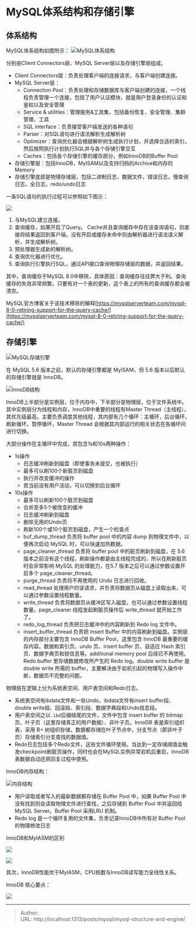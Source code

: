 # MySQL体系结构和存储引擎


## 体系结构

MySQL体系结构如图所示：
![MySQL体系结构](https://blog-1251613845.cos.ap-shanghai.myqcloud.com/mysql/structure/MySQL%E4%BD%93%E7%B3%BB%E7%BB%93%E6%9E%84.png)



分别由Client Connectors层、MySQL Server层以及存储引擎层组成。

- Client Connectors层：负责处理客户端的连接请求，与客户端创建连接。
- MySQL Server层：
    - Connection Pool：负责处理和存储数据库与客户端创建的连接，一个线程负责管理一个连接，包括了用户认证模块，就是用户登录身份的认证和鉴权以及安全管理
    - Service &amp; utilities：管理服务&amp;工具集，包括备份恢复、安全管理、集群管理、工具
    - SQL interface：负责接受客户端发送的各种语句
    - Parser：对SQL语句进行语法解析生成解析树
    - Optimizer：查询优化器会根据解析树生成执行计划，并选择合适的索引，然后按照执行计划执行SQL并与各个存储引擎交互
    - Caches：包括各个存储引擎的缓存部分，例如InnoDB的Buffer Pool
- 存储引擎层：包括InnoDB，MyISAM以及支持归档的Archive和内存的Memory
- 存储引擎底部是物理存储层，包括二进制日志，数据文件，错误日志，慢查询日志，全日志，redo/undo日志



一条SQL语句的执行过程可以参照如下图示：

![](https://blog-1251613845.cos.ap-shanghai.myqcloud.com/mysql/structure/SQL%20process.png)

1. 与MySQL建立连接。
2. 查询缓存，如果开启了Query。 Cache并且查询缓存中存在该查询语句，则直接将结果返回到客户端，没有开启或缓存未命中则由解析器进行语法语义解析，并生成解析树。
3. 预处理器生成新的解析树。
4. 查询优化器进行优化。
5. 查询执行引擎执行SQL，通过API接口查询物理存储层的数据，并返回结果。

其中，查询缓存于MySQL 8.0中移除，具体原因：查询缓存往往弊大于利。查询缓存的失效非常频繁，只要有对一个表的更新，这个表上的所有的查询缓存都会被清空。

MySQL官方博客关于该技术移除的解释[https://mysqlserverteam.com/mysql-8-0-retiring-support-for-the-query-cache/](https://mysqlserverteam.com/mysql-8-0-retiring-support-for-the-query-cache/)



## 存储引擎

![MySQL存储引擎](https://blog-1251613845.cos.ap-shanghai.myqcloud.com/mysql/structure/%E5%AD%98%E5%82%A8%E5%BC%95%E6%93%8E.png)

在 MySQL 5.6 版本之前，默认的存储引擎都是 MyISAM，但 5.6 版本以后默认的存储引擎就是 InnoDB。

![InnoDB结构](https://blog-1251613845.cos.ap-shanghai.myqcloud.com/mysql/structure/InnoDB%E7%BB%93%E6%9E%84.png)

InnoDB上半部分是实例层，位于内存中，下半部分是物理层，位于文件系统中。
其中实例层分为线程和内存，InnoDB中重要的线程有Master Thread（主线程），其优先级最高，主要负责调度其他线程，其内部有几个循环：主循环，后台循环，刷新循环，暂停循环，Master Thread 会根据其内部运行的相关状态在各循环间进行切换。

大部分操作在主循环中完成，其包含1s和10s两种操作：



- 1s操作
    - 日志缓冲刷新到磁盘（即使事务未提交，也被执行）
    - 最多可以刷100个新脏页到磁盘
    - 执行并改变缓冲的操作
    - 若当前没有用户活动，可以切换到后台循环
- 10s操作
    - 最多可以刷新100个脏页到磁盘
    - 合并至多5个被改变的缓冲
    - 日志缓冲刷新到磁盘
    - 删除无用的Undo页
    - 刷新100个或10个脏页到磁盘，产生一个检查点
    - buf_dump_thread 负责将 buffer pool 中的内容 dump 到物理文件中，以便再次启动 MySQL 时，可以快速加热数据。
    - page_cleaner_thread 负责将 buffer pool 中的脏页刷新到磁盘，在 5.6 版本之前没有这个线程，刷新操作都是由主线程完成的，所以在刷新脏页时会非常影响 MySQL 的处理能力，在5.7 版本之后可以通过参数设置开启多个 page_cleaner_thread。
    - purge_thread 负责将不再使用的 Undo 日志进行回收。
    - read_thread 处理用户的读请求，并负责将数据页从磁盘上读取出来，可以通过参数设置线程数量。
    - write_thread 负责将数据页从缓冲区写入磁盘，也可以通过参数设置线程数量，page_cleaner 线程发起刷脏页操作后 write_thread 就开始工作了。
    - redo_log_thread 负责把日志缓冲中的内容刷新到 Redo log 文件中。
    - insert_buffer_thread 负责把 Insert Buffer 中的内容刷新到磁盘。实例层的内存部分主要包含 InnoDB Buffer Pool，这里包含 InnoDB 最重要的缓存内容。数据和索引页、undo 页、insert buffer 页、自适应 Hash 索引页、数据字典页和锁信息等。additional memory pool 后续已不再使用。Redo buffer 里存储数据修改所产生的 Redo log。double write buffer 是 double write 所需的 buffer，主要解决由于宕机引起的物理写入操作中断，数据页不完整的问题。


物理层在逻辑上分为系统表空间、用户表空间和Redo日志。

- 系统表空间有ibdata文件和一些Undo，ibdata文件有insert buffer段、double write段、回滚段、索引段、数据字典段和Undo信息段。
- 用户表空间之以`.ibd`后缀结尾的文件，文件中包含 insert buffer 的 bitmap 页、叶子页（这里存储真正的用户数据）、非叶子页。InnoDB 表是索引组织表，采用 B&#43; 树组织存储，数据都存储在叶子节点中，分支节点（即非叶子页）存储索引分支查找的数据值。
- Redo日志包括多个Redo文件，这些文件循环使用。当达到一定存储阈值会触发checkpoint刷脏页操作，同时也会在MySQL实例异常宕机后重启，InnoDB表数据自动还原回复过程中使用。

InnoDB内存结构：

![内存结构](https://blog-1251613845.cos.ap-shanghai.myqcloud.com/mysql/structure/InnoDB%E5%86%85%E5%AD%98%E7%BB%93%E6%9E%84.png)

- 用户读取或者写入的最新数据都存储在 Buffer Pool 中，如果 Buffer Pool 中没有找到则会读取物理文件进行查找，之后存储到 Buffer Pool 中并返回给 MySQL Server。Buffer Pool 采用LRU 机制。
- Redo log 是一个循环复用的文件集，负责记录InnoDB中所有对 Buffer Pool的物理修改日志






 InnoDB和MyIASM的区别

![](https://blog-1251613845.cos.ap-shanghai.myqcloud.com/mysql/structure/InnoDB%20VS%20MyIASM.png)

![](https://blog-1251613845.cos.ap-shanghai.myqcloud.com/mysql/structure/InnoDB.png)

其次，InnoDB性能优于MyIASM，CPU核数与InnoDB读写能力呈线性关系。



InnoDB 核心要点：

![](https://blog-1251613845.cos.ap-shanghai.myqcloud.com/mysql/structure/InnoDB%E8%A6%81%E7%82%B9.png)

---

> Author:   
> URL: http://localhost:1313/posts/mysql/mysql-structure-and-engine/  

